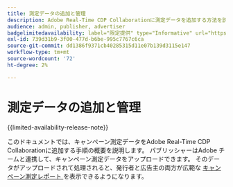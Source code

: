 ```yaml
---
title: 測定データの追加と管理
description: Adobe Real-Time CDP Collaborationに測定データを追加する方法を説明します。
audience: admin, publisher, advertiser
badgelimitedavailability: label="限定提供" type="Informative" url="https://helpx.adobe.com/jp/legal/product-descriptions/real-time-customer-data-platform-collaboration.html newtab=true"
exl-id: 739d31b9-3f00-477d-b6be-995c7767c6ca
source-git-commit: dd1386f9371cb40285315d11e07b139d3115e147
workflow-type: tm+mt
source-wordcount: '72'
ht-degree: 2%

---
```


# 測定データの追加と管理

{{limited-availability-release-note}}

このドキュメントでは、キャンペーン測定データをAdobe Real-Time CDP Collaborationに追加する手順の概要を説明します。 パブリッシャーはAdobe チームと連携して、キャンペーン測定データをアップロードできます。 そのデータがアップロードされて処理されると、発行者と広告主の両方が広範な [ キャンペーン測定レポート ](/help/guide/collaborate/measure.md) を表示できるようになります。
